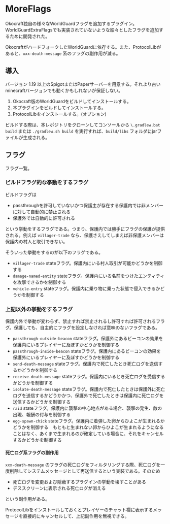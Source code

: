 # MoreFlags
Okocraft独自の様々なWorldGuardフラグを追加するプラグイン。WorldGuardExtraFlagsでも実装されていないような細々としたフラグを追加するために開発された。

OkocraftがハードフォークしたWorldGuardに依存する。また、ProtocolLibがあると、`xxx-death-message` 系のフラグの副作用が減る。

## 導入
バージョン 1.19 以上のSpigotまたはPaperサーバーを用意する。それより古いminecraftバージョンでも動くかもしれないが保証しない。

1. Okocraft版のWorldGuardをビルドしてインストールする。
2. 本プラグインをビルドしてインストールする。
3. ProtocolLibをインストールする。(オプション)

ビルドする際は、本レポジトリをクローンしてコンソールから `\.gradlew.bat build` または `./gradlew.sh build` を実行すれば、`build/libs` フォルダにjarファイルが生成される。

## フラグ
フラグ一覧。

### ビルドフラグ的な挙動をするフラグ
ビルドフラグは
* passthroughを許可していないかつ保護主が存在する保護内では非メンバーに対して自動的に禁止される
* 保護外では自動的に許可される

という挙動をするフラグである。つまり、保護内では勝手にフラグの保護が提供される。例えば `villager-trade` なら、保護さえしてしまえば非保護メンバーは保護内の村人と取引できない。

そういった挙動をするのが以下のフラグである。

* `villager-trade` stateフラグ。保護内にいる村人取引が可能かどうかを制御する
* `damage-named-entity` stateフラグ。保護内にいる名前をつけたエンティティを攻撃できるかを制御する
* `vehicle-entry` stateフラグ。保護内に乗り物に乗った状態で侵入できるかどうかを制御する

### 上記以外の挙動をするフラグ
保護内外で挙動が変わらず、禁止すれば禁止されるし許可すれば許可されるフラグ。保護しても、自主的にフラグを設定しなければ意味のないフラグである。

* `passthrough-outside-beacon` stateフラグ。保護外にあるビーコンの効果を保護内にいるプレイヤーに及ぼすかどうかを制御する
* `passthrough-inside-beacon` stateフラグ。保護内にあるビーコンの効果を保護外にいるプレイヤーに及ぼすかどうかを制御する
* `send-death-message` stateフラグ。保護内で死亡したとき死亡ログを送信するかどうかを制御する
* `receive-death-message` stateフラグ。保護内にいるとき死亡ログを受信するかどうかを制御する
* `isolate-death-message` stateフラグ。保護内で死亡したときは保護外に死亡ログを送信するかどうかかつ、保護外で死亡したときは保護内に死亡ログを送信するかどうかを制御する
* `raid` stateフラグ。保護内に襲撃の中心地点がある場合、襲撃の発生、敵の出現、報酬の付与を制御する
* `egg-spawn-chick` stateフラグ。保護内に着弾した卵からひよこが生まれるかどうかを制御する　もともと生まれない卵からひよこが生まれるようになることはなく、あくまで生まれるのが確定している場合に、それをキャンセルするかどうかを制御する

#### 死亡ログ系フラグの副作用
`xxx-death-message` のフラグの死亡ログをフィルタリングする際、死亡ログを一度削除してシステムメッセージとして再送信するという実装である。そのため
* 死亡ログを変更および隠蔽するプラグインの挙動を壊すことがある
* デススクリーンに表示される死亡ログが消える

という副作用がある。

ProtocolLibをインストールしておくとプレイヤーのチャット欄に表示するメッセージを直接的にキャンセルして、上記副作用を無視できる。
